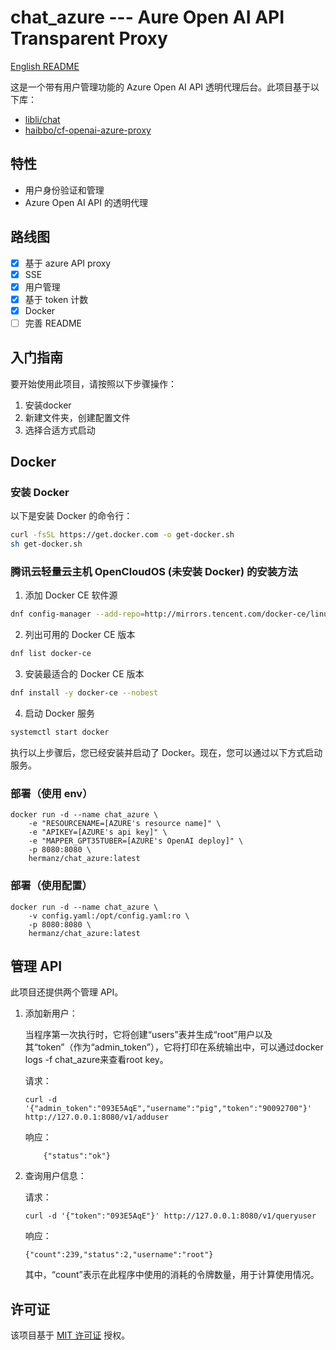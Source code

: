 # chat_azure --- Aure Open AI API Transparent Proxy
[English README](./README_en.md)

这是一个带有用户管理功能的 Azure Open AI API 透明代理后台。此项目基于以下库：

- [libli/chat](https://github.com/libli/chat)
- [haibbo/cf-openai-azure-proxy](https://github.com/haibbo/cf-openai-azure-proxy)

## 特性

- 用户身份验证和管理
- Azure Open AI API 的透明代理

## 路线图

- [x] 基于 azure API proxy
- [x] SSE
- [x] 用户管理
- [x] 基于 token 计数
- [x] Docker
- [ ] 完善 README

## 入门指南

要开始使用此项目，请按照以下步骤操作：

1. 安装docker
2. 新建文件夹，创建配置文件
3. 选择合适方式启动

## Docker
### 安装 Docker

以下是安装 Docker 的命令行：

```bash
curl -fsSL https://get.docker.com -o get-docker.sh
sh get-docker.sh
```

### 腾讯云轻量云主机 OpenCloudOS (未安装 Docker) 的安装方法

1. 添加 Docker CE 软件源

```bash
dnf config-manager --add-repo=http://mirrors.tencent.com/docker-ce/linux/centos/docker-ce.repo
```

2. 列出可用的 Docker CE 版本

```bash
dnf list docker-ce
```

3. 安装最适合的 Docker CE 版本

```bash
dnf install -y docker-ce --nobest
```

4. 启动 Docker 服务

```bash
systemctl start docker
```

执行以上步骤后，您已经安装并启动了 Docker。现在，您可以通过以下方式启动服务。

### 部署（使用 env）

```shell
docker run -d --name chat_azure \
    -e "RESOURCENAME=[AZURE's resource name]" \
    -e "APIKEY=[AZURE's api key]" \
    -e "MAPPER_GPT35TUBER=[AZURE's OpenAI deploy]" \
    -p 8080:8080 \
    hermanz/chat_azure:latest
```

### 部署（使用配置）

```shell
docker run -d --name chat_azure \
    -v config.yaml:/opt/config.yaml:ro \
    -p 8080:8080 \
    hermanz/chat_azure:latest
```

## 管理 API

此项目还提供两个管理 API。

1. 添加新用户：

   当程序第一次执行时，它将创建“users”表并生成“root”用户以及其“token”（作为“admin_token”），它将打印在系统输出中，可以通过docker logs -f  chat_azure来查看root key。

   请求：

   ```
   curl -d '{"admin_token":"093E5AqE","username":"pig","token":"90092700"}' http://127.0.0.1:8080/v1/adduser
   ```

   响应：

   ```
       {"status":"ok"}
   ```

2. 查询用户信息：

   请求：

   ```
   curl -d '{"token":"093E5AqE"}' http://127.0.0.1:8080/v1/queryuser
   ```

   响应：

   ```
   {"count":239,"status":2,"username":"root"}
   ```

   其中，“count”表示在此程序中使用的消耗的令牌数量，用于计算使用情况。

## 许可证

该项目基于 [MIT 许可证](https://opensource.org/licenses/MIT) 授权。
